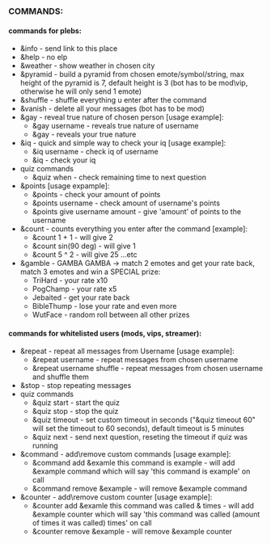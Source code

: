 ### COMMANDS: 
#### commands for plebs:
* &info - send link to this place
* &help - no elp
* &weather - show weather in chosen city
* &pyramid - build a pyramid from chosen emote/symbol/string, max height of the pyramid is 7, default height is 3 (bot has to be mod\vip, otherwise he will only send 1 emote)
* &shuffle - shuffle everything u enter after the command
* &vanish - delete all your messages (bot has to be mod)
* &gay - reveal true nature of chosen person [usage example]:
  - &gay username - reveals true nature of username
  - &gay - reveals your true nature
* &iq - quick and simple way to check your iq [usage example]:
  - &iq username - check iq of username
  - &iq - check your iq
* quiz commands
  - &quiz when - check remaining time to next question
* &points [usage expample]:
  - &points - check your amount of points
  - &points username - check amount of username's points
  - &points give username amount - give 'amount' of points to the username
* &count - counts everything you enter after the command [example]:
  - &count 1 + 1 - will give 2
  - &count sin(90 deg) - will give 1
  - &count 5 ^ 2 - will give 25 ...etc
* &gamble - GAMBA GAMBA -> match 2 emotes and get your rate back, match 3 emotes and win a SPECIAL prize:
  - TriHard - your rate x10
  - PogChamp - your rate x5
  - Jebaited - get your rate back
  - BibleThump - lose your rate and even more
  - WutFace - random roll between all other prizes
#### commands for whitelisted users (mods, vips, streamer):
* &repeat - repeat all messages from Username [usage example]:
  - &repeat username - repeat messages from chosen username
  - &repeat username shuffle - repeat messages from chosen username and shuffle them
* &stop - stop repeating messages
* quiz commands
  - &quiz start - start the quiz
  - &quiz stop - stop the quiz
  - &quiz timeout - set custom timeout in seconds ("&quiz timeout 60" will set the timeout to 60 seconds), default timeout is 5 minutes
  - &quiz next - send next question, reseting the timeout if quiz was running
* &command - add\remove custom commands [usage example]:
  - &command add &examle this command is example - will add &example command which will say 'this command is example' on call
  - &command remove &example - will remove &example command
* &counter - add\remove custom counter [usage example]:
  - &counter add &examle this command was called & times - will add &example counter which will say 'this command was called (amount of times it was called) times' on call
  - &counter remove &example - will remove &example counter
